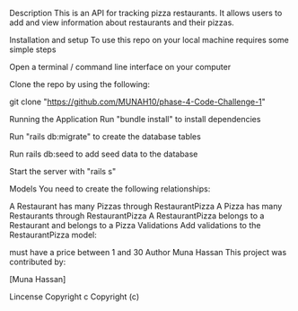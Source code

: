 Description
This is an API for tracking pizza restaurants. It allows users to add and view information about restaurants and their pizzas.

Installation and setup
To use this repo on your local machine requires some simple steps

Open a terminal / command line interface on your computer

Clone the repo by using the following:

git clone "https://github.com/MUNAH10/phase-4-Code-Challenge-1"

Running the Application
Run "bundle install" to install dependencies

Run "rails db:migrate" to create the database tables

Run rails db:seed to add seed data to the database

Start the server with "rails s"

Models
You need to create the following relationships:

A Restaurant has many Pizzas through RestaurantPizza
A Pizza has many Restaurants through RestaurantPizza
A RestaurantPizza belongs to a Restaurant and belongs to a Pizza
Validations
Add validations to the RestaurantPizza model:

must have a price between 1 and 30
Author
Muna Hassan This project was contributed by:

[Muna Hassan]

Lincense
Copyright c Copyright (c)